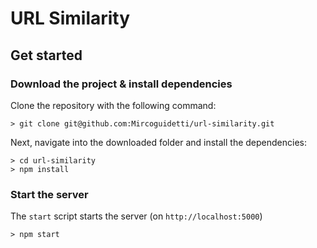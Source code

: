 # URL Similarity

## Get started

### Download the project & install dependencies

Clone the repository with the following command:

```    
> git clone git@github.com:Mircoguidetti/url-similarity.git
```

Next, navigate into the downloaded folder and install the dependencies:

```
> cd url-similarity
> npm install
```

### Start the server

The `start` script starts the server (on `http://localhost:5000`)

```
> npm start
```
